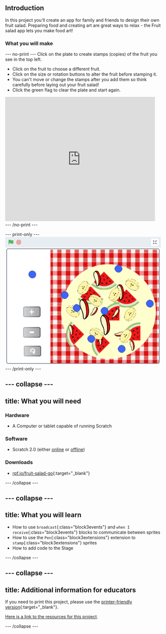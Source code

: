 ## Introduction
In this project you'll create an app for family and friends to design their own fruit salad. Preparing food and creating art are great ways to relax - the Fruit salad app lets you make food art! 


### What you will make

--- no-print ---
Click on the plate to create stamps (copies) of the fruit you see in the top left.  
+ Click on the fruit to choose a different fruit. 
+ Click on the size or rotation buttons to alter the fruit before stamping it. 
+ You can't move or change the stamps after you add them so think carefully before laying out your fruit salad! 
+ Click the green flag to clear the plate and start again.

<div class="scratch-preview">
  <iframe allowtransparency="true" width="485" height="402" src="https://scratch.mit.edu/projects/embed/410040607/?autostart=false" frameborder="0"></iframe>
</div>
--- /no-print ---

--- print-only ---
![Complete project](images/showcasefs_static.png)
--- /print-only ---

--- collapse ---
---
title: What you will need
---
### Hardware

+ A Computer or tablet capable of running Scratch

### Software

+ Scratch 2.0 (either [online](http://rpf.io/scratchon) or [offline](http://rpf.io/scratchoff))

### Downloads

+ [rpf.io/fruit-salad-go](http://rpf.io/fruit-salad-go){:target="_blank"}

--- /collapse ---

--- collapse ---
---
title: What you will learn
---

+ How to use `broadcast`{:class="block3events"} and `when I receive`{:class="block3events"} blocks to communicate between sprites
+ How to use the `Pen`{:class="block3extensions"} extension to `stamp`{:class="block3extensions"} sprites
+ How to add code to the Stage

--- /collapse ---

--- collapse ---
---
title: Additional information for educators
---

If you need to print this project, please use the [printer-friendly version](https://projects.raspberrypi.org/en/projects/project-name/print){:target="_blank"}.

[Here is a link to the resources for this project](http://rpf.io/fruit-salad-go).

--- /collapse ---
